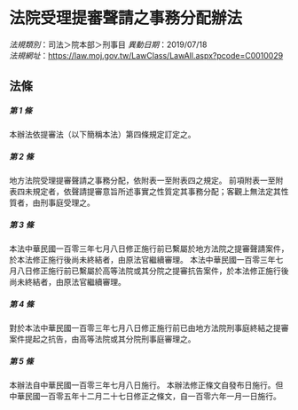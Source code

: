 # 法院受理提審聲請之事務分配辦法

*法規類別*：司法＞院本部＞刑事目
*異動日期*：2019/07/18  
*法規網址*：https://law.moj.gov.tw/LawClass/LawAll.aspx?pcode=C0010029



## 法條
##### 第 1 條
本辦法依提審法（以下簡稱本法）第四條規定訂定之。

##### 第 2 條
地方法院受理提審聲請之事務分配，依附表一至附表四之規定。
前項附表一至附表四未規定者，依聲請提審意旨所述事實之性質定其事務分配；客觀上無法定其性質者，由刑事庭受理之。

##### 第 3 條
本法中華民國一百零三年七月八日修正施行前已繫屬於地方法院之提審聲請案件，於本法修正施行後尚未終結者，由原法官繼續審理。
本法中華民國一百零三年七月八日修正施行前已繫屬於高等法院或其分院之提審抗告案件，於本法修正施行後尚未終結者，由原法官繼續審理。

##### 第 4 條
對於本法中華民國一百零三年七月八日修正施行前已由地方法院刑事庭終結之提審案件提起之抗告，由高等法院或其分院刑事庭審理之。

##### 第 5 條
本辦法自中華民國一百零三年七月八日施行。
本辦法修正條文自發布日施行。但中華民國一百零五年十二月二十七日修正之條文，自一百零六年一月一日施行。


